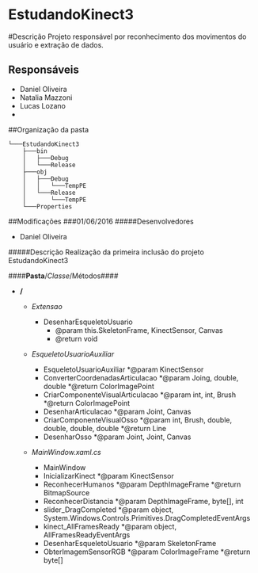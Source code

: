 # EstudandoKinect3

#Descrição
Projeto responsável por reconhecimento dos movimentos do usuário e extração de dados.

## Responsáveis
* Daniel Oliveira
* Natalia Mazzoni
* Lucas Lozano
* 
##Organização da pasta
```
└───EstudandoKinect3
    ├───bin
    │   ├───Debug
    │   └───Release
    ├───obj
    │   ├───Debug
    │   │   └───TempPE
    │   └───Release
    │       └───TempPE
    └───Properties
```

##Modificações
###01/06/2016
#####Desenvolvedores
* Daniel Oliveira

#####Descrição
Realização da primeira inclusão do projeto EstudandoKinect3

####**Pasta**/*Classe*/Métodos####
* **/**
	* *Extensao*
		* DesenharEsqueletoUsuario
		  * @param this.SkeletonFrame, KinectSensor, Canvas
		  * @return void
	
  * *EsqueletoUsuarioAuxiliar*
    * EsqueletoUsuarioAuxiliar
      *@param KinectSensor
    * ConverterCoordenadasArticulacao
      *@param Joing, double, double
      *@return ColorImagePoint
    * CriarComponenteVisualArticulacao
      *@param int, int, Brush
      *@return ColorImagePoint
    * DesenharArticulacao
      *@param Joint, Canvas
    * CriarComponenteVisualOsso
      *@param int, Brush, double, double, double, double 
      *@return Line
    * DesenharOsso
      *@param Joint, Joint, Canvas

  * *MainWindow.xaml.cs*
    * MainWindow
    * InicializarKinect
      *@param KinectSensor
    * ReconhecerHumanos
      *@param DepthImageFrame
      *@return BitmapSource
    * ReconhecerDistancia
      *@param DepthImageFrame, byte[], int
    * slider_DragCompleted
      *@param object, System.Windows.Controls.Primitives.DragCompletedEventArgs
    * kinect_AllFramesReady
      *@param object, AllFramesReadyEventArgs
    * DesenharEsqueletoUsuario
      *@param SkeletonFrame
    * ObterImagemSensorRGB
      *@param ColorImageFrame
      *@return byte[]
